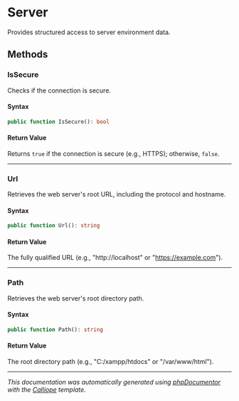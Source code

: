 # Server

Provides structured access to server environment data.

## Methods

### IsSecure

Checks if the connection is secure.

#### Syntax

```php
public function IsSecure(): bool
```

#### Return Value

Returns `true` if the connection is secure (e.g., HTTPS); otherwise, `false`.

---

### Url

Retrieves the web server's root URL, including the protocol and hostname.

#### Syntax

```php
public function Url(): string
```

#### Return Value

The fully qualified URL (e.g., "http://localhost" or "https://example.com").

---

### Path

Retrieves the web server's root directory path.

#### Syntax

```php
public function Path(): string
```

#### Return Value

The root directory path (e.g., "C:/xampp/htdocs" or "/var/www/html").

---

*This documentation was automatically generated using [phpDocumentor](http://www.phpdoc.org/) with the [Calliope](https://github.com/DaphneWebFramework/Calliope) template.*
